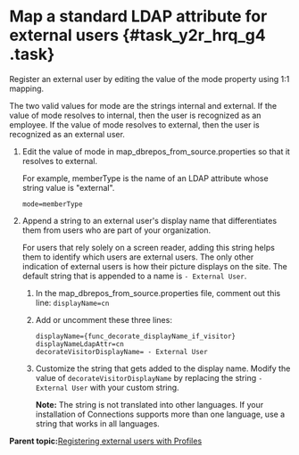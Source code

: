 # Map a standard LDAP attribute for external users {#task_y2r_hrq_g4 .task}

Register an external user by editing the value of the mode property using 1:1 mapping.

The two valid values for mode are the strings internal and external. If the value of mode resolves to internal, then the user is recognized as an employee. If the value of mode resolves to external, then the user is recognized as an external user.

1.  Edit the value of mode in map\_dbrepos\_from\_source.properties so that it resolves to external.

    For example, memberType is the name of an LDAP attribute whose string value is "external".

    ```
    mode=memberType
    ```

2.  Append a string to an external user's display name that differentiates them from users who are part of your organization.

    For users that rely solely on a screen reader, adding this string helps them to identify which users are external users. The only other indication of external users is how their picture displays on the site. The default string that is appended to a name is `- External User`.

    1.  In the map\_dbrepos\_from\_source.properties file, comment out this line: `displayName=cn`
    2.  Add or uncomment these three lines:

        ```
        displayName={func_decorate_displayName_if_visitor}
        displayNameLdapAttr=cn
        decorateVisitorDisplayName= - External User
        ```

    3.  Customize the string that gets added to the display name. Modify the value of `decorateVisitorDisplayName` by replacing the string `- External User` with your custom string.

        **Note:** The string is not translated into other languages. If your installation of Connections supports more than one language, use a string that works in all languages.


**Parent topic:**[Registering external users with Profiles](../admin/t_admin_profiles_external_user_script.md)

